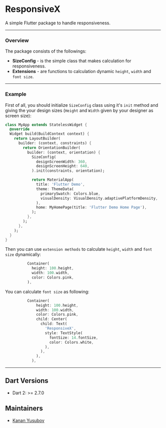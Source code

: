 # ResponsiveX

A simple Flutter package to handle responsiveness.

---

### Overview

The package consists of the followings:

- **SizeConfig** - is the simple class that makes calculation for responsiveness.
- **Extensions** - are functions to calculation dynamic `height`, `width` and `font size`.

---

### Example
First of all, you should initialize `SizeConfig` class using it's `init` method and giving the your design sizes (`Height` and `Width` given by your designer as screen size):

```dart
class MyApp extends StatelessWidget {
  @override
  Widget build(BuildContext context) {
    return LayoutBuilder(
      builder: (context, constraints) {
        return OrientationBuilder(
          builder: (context, orientation) {
            SizeConfig(
              designScreenWidth: 360,
              designScreenHeight: 640,
            ).init(constraints, orientation);

            return MaterialApp(
              title: 'Flutter Demo',
              theme: ThemeData(
                primarySwatch: Colors.blue,
                visualDensity: VisualDensity.adaptivePlatformDensity,
              ),
              home: MyHomePage(title: 'Flutter Demo Home Page'),
            );
          },
        );
      },
    );
  }
}
```
Then you can use `extension methods` to calculate  `height`, `width` and `font size` dynamically:

```dart
          Container(
            height: 100.height,
            width: 100.width,
            color: Colors.pink,
          ),
```
You can calculate `font size` as following:
```dart
          Container(
              height: 100.height,
              width: 100.width,
              color: Colors.pink,
              child: Center(
                child: Text(
                  'ResponsiveX',
                  style: TextStyle(
                    fontSize: 14.fontSize,
                    color: Colors.white,
                  ),
                ),
              ),
            ),
```
---

## Dart Versions
- Dart 2: >= 2.7.0

## Maintainers

- [Kanan Yusubov](https://github.com/yusubx)


